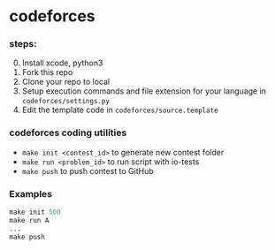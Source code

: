 # codeforces
### steps:
0. Install xcode, python3
1. Fork this repo
2. Clone your repo to local
3. Setup execution commands and file extension for your language in `codeforces/settings.py`
4. Edit the template code in `codeforces/source.template`

### codeforces coding utilities
- `make init <contest_id>` to generate new contest folder
- `make run <problem_id>` to run script with io-tests
- `make push` to push contest to GitHub

### Examples
```python
make init 500
make run A
...
make push
```
